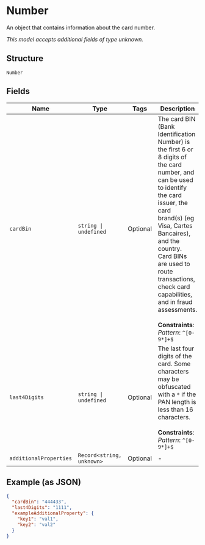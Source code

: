
# Number

An object that contains information about the card number.

*This model accepts additional fields of type unknown.*

## Structure

`Number`

## Fields

| Name | Type | Tags | Description |
|  --- | --- | --- | --- |
| `cardBin` | `string \| undefined` | Optional | The card BIN (Bank Identification Number) is the first 6 or 8 digits of the card number, and can be used to identify the card issuer, the card brand(s) (eg Visa, Cartes Bancaires), and the country. Card BINs are used to route transactions, check card capabilities, and in fraud assessments.<br><br>**Constraints**: *Pattern*: `^[0-9*]+$` |
| `last4Digits` | `string \| undefined` | Optional | The last four digits of the card. Some characters may be obfuscated with a `*` if the PAN length is less than 16 characters.<br><br>**Constraints**: *Pattern*: `^[0-9*]+$` |
| `additionalProperties` | `Record<string, unknown>` | Optional | - |

## Example (as JSON)

```json
{
  "cardBin": "444433",
  "last4Digits": "1111",
  "exampleAdditionalProperty": {
    "key1": "val1",
    "key2": "val2"
  }
}
```

